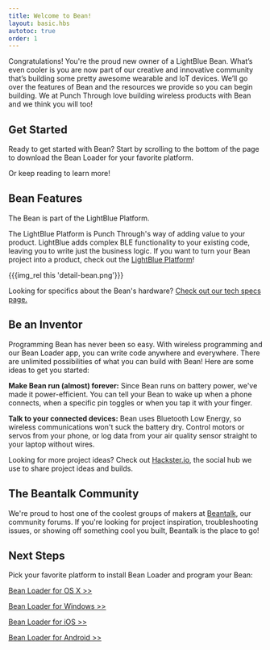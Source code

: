 ```yaml
---
title: Welcome to Bean!
layout: basic.hbs
autotoc: true
order: 1
---
```


Congratulations! You're the proud new owner of a LightBlue Bean. What’s even cooler is you are now part of our creative and innovative community that’s building some pretty awesome wearable and IoT devices. We’ll go over the features of Bean and the resources we provide so you can begin building. We at Punch Through love building wireless products with Bean and we think you will too!

## Get Started

Ready to get started with Bean? Start by scrolling to the bottom of the page to download the Bean Loader for your favorite platform.

Or keep reading to learn more!

## Bean Features

The Bean is part of the LightBlue Platform.

The LightBlue Platform is Punch Through's way of adding value to your product. LightBlue adds complex BLE functionality to your existing code, leaving you to write just the business logic. If you want to turn your Bean project into a product, check out the [LightBlue Platform](http://punchthrough.com/platform)!

{{{img_rel this 'detail-bean.png'}}}

Looking for specifics about the Bean's hardware? [Check out our tech specs page.](../tech-specs)

## Be an Inventor

Programming Bean has never been so easy. With wireless programming and our Bean Loader app, you can write code anywhere and everywhere. There are unlimited possibilities of what you can build with Bean!  Here are some ideas to get you started:

__Make Bean run (almost) forever:__
Since Bean runs on battery power, we've made it power-efficient. You can tell your Bean to wake up when a phone connects, when a specific pin toggles or when you tap it with your finger. 

__Talk to your connected devices:__
Bean uses Bluetooth Low Energy, so wireless communications won't suck the battery dry. Control motors or servos from your phone, or log data from your air quality sensor straight to your laptop without wires.

Looking for more project ideas? Check out [Hackster.io](https://www.hackster.io/punchthrough), the social hub we use to share project ideas and builds.

## The Beantalk Community
We're proud to host one of the coolest groups of makers at [Beantalk](http://beantalk.punchthrough.com/), our community forums. If you're looking for project inspiration, troubleshooting issues, or showing off something cool you built, Beantalk is the place to go!

## Next Steps

Pick your favorite platform to install Bean Loader and program your Bean:

[Bean Loader for OS X >>](../os-x/)

[Bean Loader for Windows >>](../windows/)

[Bean Loader for iOS >>](../ios/)

[Bean Loader for Android >>](../android/)
